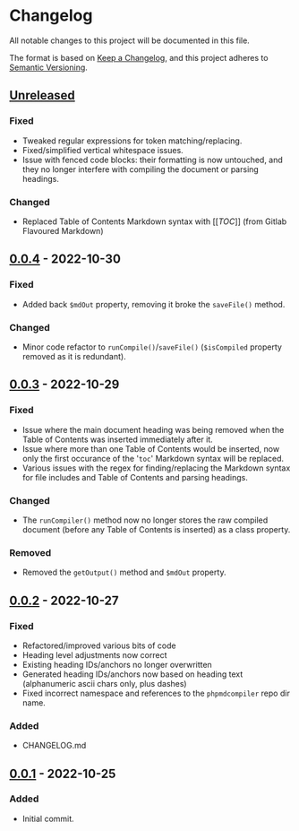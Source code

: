 # Changelog

All notable changes to this project will be documented in this file.

The format is based on [Keep a Changelog](https://keepachangelog.com/en/1.0.0/), and this project adheres to [Semantic Versioning](https://semver.org/spec/v2.0.0.html).

## [Unreleased]

### Fixed

- Tweaked regular expressions for token matching/replacing.
- Fixed/simplified vertical whitespace issues.
- Issue with fenced code blocks: their formatting is now untouched, and they no longer interfere with compiling the document or parsing headings.

### Changed

- Replaced Table of Contents Markdown syntax with [[_TOC_]] (from Gitlab Flavoured Markdown)

## [0.0.4] - 2022-10-30

### Fixed

- Added back `$mdOut` property, removing it broke the `saveFile()` method.

### Changed

- Minor code refactor to `runCompile()`/`saveFile()` (`$isCompiled` property removed as it is redundant).

## [0.0.3] - 2022-10-29

### Fixed

- Issue where the main document heading was being removed when the Table of Contents was inserted immediately after it.
- Issue where more than one Table of Contents would be inserted, now only the first occurance of the '`toc`' Markdown syntax will be replaced.
- Various issues with the regex for finding/replacing the Markdown syntax for file includes and Table of Contents and parsing headings.

### Changed

- The `runCompiler()` method now no longer stores the raw compiled document (before any Table of Contents is inserted) as a class property.

### Removed

- Removed the `getOutput()` method and `$mdOut` property.

## [0.0.2] - 2022-10-27

### Fixed

- Refactored/improved various bits of code
- Heading level adjustments now correct
- Existing heading IDs/anchors no longer overwritten
- Generated heading IDs/anchors now based on heading text (alphanumeric ascii chars only, plus dashes)
- Fixed incorrect namespace and references to the `phpmdcompiler` repo dir name.

### Added

- CHANGELOG.md

## [0.0.1] - 2022-10-25

### Added

- Initial commit.

[Unreleased]: https://github.com/lmd-code/phpmdcompiler/compare/v0.0.4...HEAD
[0.0.4]: https://github.com/lmd-code/phpmdcompiler/releases/tag/v0.0.4
[0.0.3]: https://github.com/lmd-code/phpmdcompiler/releases/tag/v0.0.3
[0.0.2]: https://github.com/lmd-code/phpmdcompiler/releases/tag/v0.0.2
[0.0.1]: https://github.com/lmd-code/phpmdcompiler/releases/tag/v0.0.1
